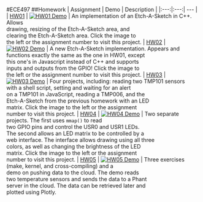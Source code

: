 #ECE497
##Homework
| Assignment | Demo | Description |
|:---:|:---:| --- |
| [HW01](https://github.com/gfrung4/EmbeddedLinux/tree/master/hw01) | [![HW01 Demo](https://dl.dropboxusercontent.com/u/8521871/hosted/beaglebone/hw01/demoThumb.gif)](https://github.com/gfrung4/EmbeddedLinux/tree/master/hw01) | An implementation of an Etch-A-Sketch in C++.  Allows<br>drawing, resizing of the Etch-A-Sketch area, and<br>clearing the Etch-A-Sketch area.  Click the image to<br>the left or the assignment number to visit this project.
| [HW02](https://github.com/gfrung4/EmbeddedLinux/tree/master/hw02) | [![HW02 Demo](https://dl.dropboxusercontent.com/u/8521871/hosted/beaglebone/hw02/demoThumb.gif)](https://github.com/gfrung4/EmbeddedLinux/tree/master/hw02) | A new Etch-A-Sketch implementation.  Appears and<br>functions exactly the same as the one in HW01, except<br>this one's in Javascript instead of C++ and supports<br>inputs and outputs from the GPIO!  Click the image to<br>the left or the assignment number to visit this project.
| [HW03](https://github.com/gfrung4/EmbeddedLinux/tree/master/hw03) | [![HW03 Demo](https://dl.dropboxusercontent.com/u/8521871/hosted/beaglebone/hw03/demoThumb.gif)](https://github.com/gfrung4/EmbeddedLinux/tree/master/hw03) | Four projects, including: reading two TMP101 sensors<br>with a shell script, setting and waiting for an alert<br>on a TMP101 in JavaScript, reading a TMP006, and the<br>Etch-A-Sketch from the previous homework with an LED<br>matrix. Click the image to the left or the assignment<br>number to visit this project.
| [HW04](https://github.com/gfrung4/EmbeddedLinux/tree/master/hw04) | [![HW04 Demo](https://dl.dropboxusercontent.com/u/8521871/hosted/beaglebone/hw04/demoThumb.gif)](https://github.com/gfrung4/EmbeddedLinux/tree/master/hw04) | Two separate projects.  The first uses `mmap()` to read<br>two GPIO pins and control the USR0 and USR1 LEDs.<br>The second allows an LED matrix to be controlled by a<br>web interface.  The interface allows drawing using all three<br>colors, as well as changing the brightness of the LED<br>matrix.  Click the image to the left or the assignment<br>number to visit this project.
| [HW05](https://github.com/gfrung4/EmbeddedLinux/tree/master/hw05) | [![HW05 Demo](https://dl.dropboxusercontent.com/u/8521871/hosted/beaglebone/hw05/demoThumb.gif)](https://github.com/gfrung4/EmbeddedLinux/tree/master/hw05) | Three exercises (make, kernel, and cross-compiling) and a<br>demo on pushing data to the cloud.  The demo reads<br>two temperature sensors and sends the data to a Phant<br>server in the cloud.  The data can be retrieved later and<br>plotted using Plotly.
